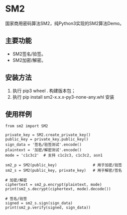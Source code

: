 # SM2

国家商用密码算法SM2，纯Python3实现的SM2算法Demo。

## 主要功能

* SM2签名/验签。
* SM2加密/解密。

## 安装方法
1. 执行 pip3 wheel . 构建版本包；
2. 执行 pip install sm2-x.x.x-py3-none-any.whl 安装

## 使用样例
```
from sm2 import SM2

private_key = SM2.create_private_key()
public_key = private_key.public_key()
sign_data = '签名/验签测试'.encode()
plaintext = '加密/解密测试'.encode()
mode = 'c1c3c2'  # 支持 c1c2c3, c1c3c2, asn1

sm2_p = SM2(public_key)                # 用于加密/验签
sm2_s = SM2(public_key, private_key)   # 用于解密/签名

# 加密/解密
ciphertext = sm2_p.encrypt(plaintext, mode)
print(sm2_s.decrypt(ciphertext, mode).decode())

# 签名/验签
signed = sm2_s.sign(sign_data)
print(sm2_p.verify(signed, sign_data))
```
